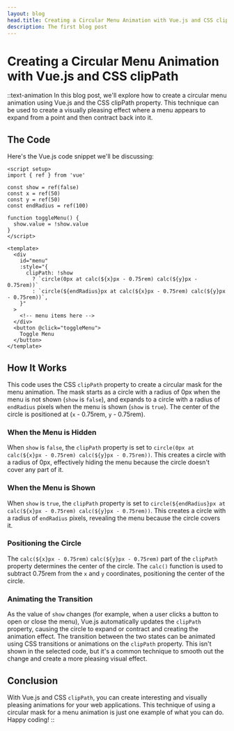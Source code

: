 ```yaml
---
layout: blog
head.title: Creating a Circular Menu Animation with Vue.js and CSS clipPath
description: The first blog post
---
```


# Creating a Circular Menu Animation with Vue.js and CSS clipPath

::text-animation
In this blog post, we'll explore how to create a circular menu animation using Vue.js and the CSS clipPath property. This technique can be used to create a visually pleasing effect where a menu appears to expand from a point and then contract back into it.

## The Code
Here's the Vue.js code snippet we'll be discussing:

```vue
<script setup>
import { ref } from 'vue'

const show = ref(false)
const x = ref(50)
const y = ref(50)
const endRadius = ref(100)

function toggleMenu() {
  show.value = !show.value
}
</script>

<template>
  <div
    id="menu"
    :style="{
      clipPath: !show
        ? `circle(0px at calc(${x}px - 0.75rem) calc(${y}px - 0.75rem))`
        : `circle(${endRadius}px at calc(${x}px - 0.75rem) calc(${y}px - 0.75rem))`,
    }"
  >
    <!-- menu items here -->
  </div>
  <button @click="toggleMenu">
    Toggle Menu
  </button>
</template>
```

## How It Works

This code uses the CSS `clipPath` property to create a circular mask for the menu animation. The mask starts as a circle with a radius of 0px when the menu is not shown (`show` is `false`), and expands to a circle with a radius of `endRadius` pixels when the menu is shown (`show` is `true`). The center of the circle is positioned at (`x` - 0.75rem, `y` - 0.75rem).

### When the Menu is Hidden

When `show` is `false`, the `clipPath` property is set to `circle(0px at calc(${x}px - 0.75rem) calc(${y}px - 0.75rem))`. This creates a circle with a radius of 0px, effectively hiding the menu because the circle doesn't cover any part of it.

### When the Menu is Shown

When `show` is `true`, the `clipPath` property is set to `circle(${endRadius}px at calc(${x}px - 0.75rem) calc(${y}px - 0.75rem))`. This creates a circle with a radius of `endRadius` pixels, revealing the menu because the circle covers it.

### Positioning the Circle

The `calc(${x}px - 0.75rem)` `calc(${y}px - 0.75rem)` part of the `clipPath` property determines the center of the circle. The `calc()` function is used to subtract 0.75rem from the `x` and `y` coordinates, positioning the center of the circle.

### Animating the Transition

As the value of `show` changes (for example, when a user clicks a button to open or close the menu), Vue.js automatically updates the `clipPath` property, causing the circle to expand or contract and creating the animation effect. The transition between the two states can be animated using CSS transitions or animations on the `clipPath` property. This isn't shown in the selected code, but it's a common technique to smooth out the change and create a more pleasing visual effect.

## Conclusion

With Vue.js and CSS `clipPath`, you can create interesting and visually pleasing animations for your web applications. This technique of using a circular mask for a menu animation is just one example of what you can do. Happy coding!
::
